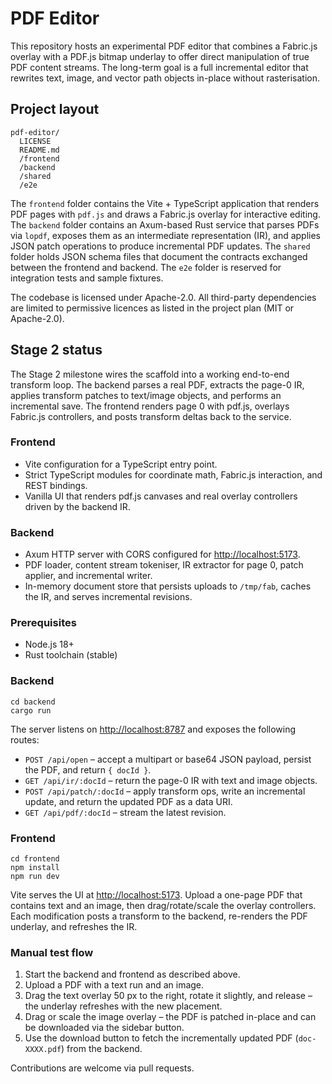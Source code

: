 # PDF Editor

This repository hosts an experimental PDF editor that combines a Fabric.js overlay with a PDF.js bitmap underlay to offer direct
manipulation of true PDF content streams. The long-term goal is a full incremental editor that rewrites text, image, and vector
path objects in-place without rasterisation.

## Project layout

```
pdf-editor/
  LICENSE
  README.md
  /frontend
  /backend
  /shared
  /e2e
```

The `frontend` folder contains the Vite + TypeScript application that renders PDF pages with `pdf.js` and draws a Fabric.js
overlay for interactive editing. The `backend` folder contains an Axum-based Rust service that parses PDFs via `lopdf`, exposes
them as an intermediate representation (IR), and applies JSON patch operations to produce incremental PDF updates. The `shared`
folder holds JSON schema files that document the contracts exchanged between the frontend and backend. The `e2e` folder is
reserved for integration tests and sample fixtures.

The codebase is licensed under Apache-2.0. All third-party dependencies are limited to permissive licences as listed in the
project plan (MIT or Apache-2.0).

## Stage 2 status

The Stage 2 milestone wires the scaffold into a working end-to-end transform loop. The backend parses a real PDF, extracts the
page-0 IR, applies transform patches to text/image objects, and performs an incremental save. The frontend renders page 0 with
pdf.js, overlays Fabric.js controllers, and posts transform deltas back to the service.

### Frontend

* Vite configuration for a TypeScript entry point.
* Strict TypeScript modules for coordinate math, Fabric.js interaction, and REST bindings.
* Vanilla UI that renders pdf.js canvases and real overlay controllers driven by the backend IR.

### Backend

* Axum HTTP server with CORS configured for <http://localhost:5173>.
* PDF loader, content stream tokeniser, IR extractor for page 0, patch applier, and incremental writer.
* In-memory document store that persists uploads to `/tmp/fab`, caches the IR, and serves incremental revisions.

### Prerequisites

* Node.js 18+
* Rust toolchain (stable)

### Backend

```
cd backend
cargo run
```

The server listens on <http://localhost:8787> and exposes the following routes:

* `POST /api/open` – accept a multipart or base64 JSON payload, persist the PDF, and return `{ docId }`.
* `GET /api/ir/:docId` – return the page-0 IR with text and image objects.
* `POST /api/patch/:docId` – apply transform ops, write an incremental update, and return the updated PDF as a data URI.
* `GET /api/pdf/:docId` – stream the latest revision.

### Frontend

```
cd frontend
npm install
npm run dev
```

Vite serves the UI at <http://localhost:5173>. Upload a one-page PDF that contains text and an image, then drag/rotate/scale the
overlay controllers. Each modification posts a transform to the backend, re-renders the PDF underlay, and refreshes the IR.

### Manual test flow

1. Start the backend and frontend as described above.
2. Upload a PDF with a text run and an image.
3. Drag the text overlay 50&nbsp;px to the right, rotate it slightly, and release – the underlay refreshes with the new placement.
4. Drag or scale the image overlay – the PDF is patched in-place and can be downloaded via the sidebar button.
5. Use the download button to fetch the incrementally updated PDF (`doc-XXXX.pdf`) from the backend.

Contributions are welcome via pull requests.
